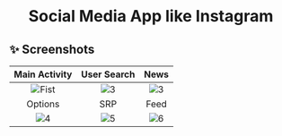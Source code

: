 <p align="center">
    <a>
    <img src="ic_launcher-playstore-removebg-preview.png" width="0" height="0"/>
    </a>
    <h1 align="center">Social Media App like Instagram</h1>
</p>

## ✨ Screenshots

| Main Activity |User Search |  News |
|:-:|:-:|:-:|
| ![Fist](media/img3.png?raw=true) | ![3](media/img2.png?raw=true) | ![3](media/img1.png?raw=true) |
| Options |  SRP |  Feed |
| ![4](media/img4.png?raw=true) | ![5](media/img5.png?raw=true) | ![6](media/img2.png?raw=true) |

